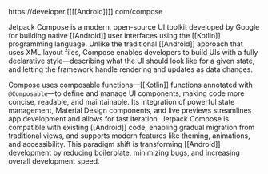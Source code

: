 https://developer.[[[[Android]]]].com/compose

Jetpack Compose is a modern, open-source UI toolkit developed by Google for building native [[Android]] user interfaces using the [[Kotlin]] programming language. Unlike the traditional [[Android]] approach that uses XML layout files, Compose enables developers to build UIs with a fully declarative style—describing what the UI should look like for a given state, and letting the framework handle rendering and updates as data changes.[](https://nordstone.co.uk/blog/jetpack-compose-transforming-ui-design-for-[[[[Android]]]]-app-development-companies)


Compose uses composable functions—[[Kotlin]] functions annotated with `@Composable`—to define and manage UI components, making code more concise, readable, and maintainable. Its integration of powerful state management, Material Design components, and live previews streamlines app development and allows for fast iteration. Jetpack Compose is compatible with existing [[Android]] code, enabling gradual migration from traditional views, and supports modern features like theming, animations, and accessibility. This paradigm shift is transforming [[Android]] development by reducing boilerplate, minimizing bugs, and increasing overall development speed.[](https://en.wikipedia.org/wiki/Jetpack_Compose)

​